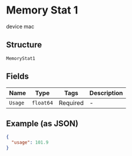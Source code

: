 
# Memory Stat 1

device mac

## Structure

`MemoryStat1`

## Fields

| Name | Type | Tags | Description |
|  --- | --- | --- | --- |
| `Usage` | `float64` | Required | - |

## Example (as JSON)

```json
{
  "usage": 101.9
}
```

